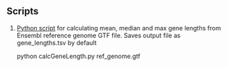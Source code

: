 ## Scripts
1. [Python script](bin/calcGeneLength.py) for calculating mean, median and max gene lengths from Ensembl reference genome GTF file. Saves output file as gene_lengths.tsv by default
	
	python calcGeneLength.py ref_genome.gtf

<!-- ## PCA
Using dimensionality reduction technique PCA to identify clusters of batches and to perform translation between clusters to correct for batch effects.

## Metrices
Adjusted Rand Index: Measures similarity between two data clusterings.
Weighted Average Dice Index / F1 Score
Frobenius norm: Generalises L2-norm to matrices.


## Techniques
### Canonical correlation analysis
### UMAP (DR) -->
